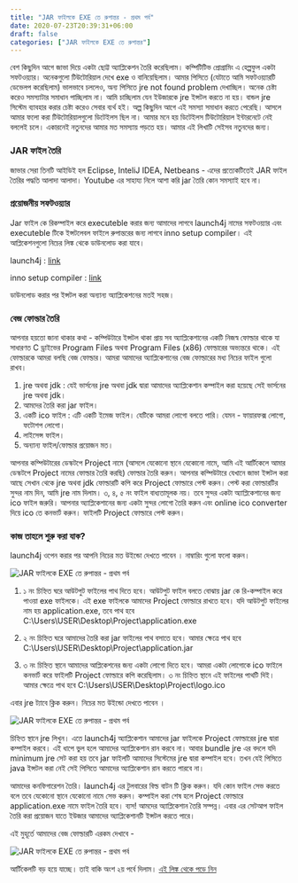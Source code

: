 ```yaml
---
title: "JAR ফাইলকে EXE তে রুপান্তর - প্রথম পর্ব"
date: 2020-07-23T20:39:31+06:00
draft: false
categories: ["JAR ফাইলকে EXE তে রুপান্তর"]
---
```


বেশ কিছুদিন আগে জাভা দিয়ে একটা ছোট্ট অ্যাপ্লিকেশন তৈরি করেছিলাম। কম্পিটিটিভ প্রোগ্রামিং এ হেল্পফুল একটা সফটওয়্যার। অনেকগুলো টিউটোরিয়াল দেখে exe ও বানিয়েছিলাম। আমার পিসিতে (যেটাতে আমি সফটওয়্যারটি ডেভেলপ করেছিলাম)  ভালভাবে চললেও, অন্য পিসিতে jre not found problem দেখাচ্ছিল। অনেক চেষ্টা করেও সমস্যাটার সমাধান পাচ্ছিলাম না। আমি চাচ্ছিলাম যেন ইউজারকে jre ইন্সটল করতে না হয়।  বান্ডল jre সিস্টেম ব্যাবহার করার চেষ্টা করেও সেবার ব্যর্থ হই। অল্প কিছুদিন আগে এই সমস্যা সমাধান করতে পেরেছি। আসলে আমার ফলো করা টিউটোরিয়ালগুলো ডিটেইলস ছিল না। আমার মনে হয় ডিটেইলস টিউটোরিয়াল ইন্টারনেটে নেই বললেই চলে। একারনেই নতুনদের আমার মত সমস্যায় পড়তে হয়। আমার এই লিখাটি সেইসব নতুনদের জন্য।

### JAR ফাইল তৈরি
জাভার সেরা তিনটি আইডিই হল Eclipse, InteliJ IDEA, Netbeans - এদের প্রত্যেকটিতেই JAR ফাইল তৈরির পদ্ধতি আলাদা আলাদা। Youtube এর সাহায্য নিলে আশা করি jar তৈরি কোন সমস্যাই হবে না।

### প্রয়োজনীয় সফটওয়্যার
Jar ফাইল কে রিকম্পাইল করে executeble করার জন্য আমাদের লাগবে launch4j নামের সফটওয়্যার এবং executeble টিকে ইন্সটলেবল ফাইলে রুপান্তরের জন্য লাগবে inno setup compiler। এই আপ্লিকেশনগুলো নিচের লিঙ্ক থেকে ডাউনলোড করা যাবে।

launch4j : [link](http://launch4j.sourceforge.net/)

inno setup compiler : [link](https://jrsoftware.org/isdl.php)

ডাউনলোড করার পর ইন্সটল করা অন্যান্য অ্যাপ্লিকেশনের মতই সহজ।

### বেজ ফোল্ডার তৈরি
আপনার হয়তো জানা থাকার কথা - কম্পিউটারে ইন্সটল থাকা প্রায় সব অ্যাপ্লিকেশানের একটি নিজস্ব ফোল্ডার থাকে যা সাধারণত C ড্রাইভের Program Files অথবা Program Files (x86) ফোল্ডারের অভ্যন্তরে থাকে। এই ফোল্ডারকে আমরা বলছি বেজ ফোল্ডার। আমরা আমাদের অ্যাপ্লিকেশানের বেজ ফোল্ডারের মধ্য নিচের ফাইল গুলো রাখব।

1. jre অথবা jdk : যেই ভার্সনের jre অথবা jdk দ্বারা আমাদের অ্যাপ্লিকেশান কম্পাইল করা হয়েছে সেই ভার্সনের jre অথবা jdk।
2. আমদের তৈরি করা jar ফাইল।
3. একটি ico ফাইল : এটি একটি ইমেজ ফাইল। যেটিকে আমরা লোগো বলতে পারি। যেমন - ফায়ারফক্স লোগো, ফটোশপ লোগো।
4. লাইসেন্স ফাইল।
5. অন্যান্য ফাইল/ফোল্ডার প্রয়োজন মত।

আপনার কম্পিউটারের ডেস্কটপে Project নামে (আসলে যেকোনো স্থানে যেকোনো নামে, আমি এই আর্টিকেলে আমার ডেস্কটপে Project নামের ফোল্ডার তৈরি করছি) ফোল্ডার তৈরি করুন।  আপনার কম্পিউটারে যেখানে জাভা ইন্সটল করা আছে সেখান থেকে jre অথবা jdk ফোল্ডারটি কপি করে Project ফোল্ডারে পেস্ট করুন। পেস্ট করা ফোল্ডারটির সুন্দর নাম দিন, আমি jre নাম দিলাম। ৩, ৪, ৫ নং ফাইল বাধ্যতামূলক নয়। তবে সুন্দর একটা অ্যাপ্লিকেশানের জন্য ico ফাইল জরুরি। আপনার অ্যাপ্লিকেশানের জন্য একটা সুন্দর লোগো তৈরি করুন এবং online ico converter দিয়ে ico তে কনভার্ট করুন। ফাইলটি Project ফোল্ডারে পেস্ট করুন।

### কাজ তাহলে শুরু করা যাক?
launch4j ওপেন করার পর আপনি নিচের মত উইন্ডো দেখতে পাবেন । নাম্বারিং গুলো ফলো করুন।

![JAR ফাইলকে EXE তে রুপান্তর - প্রথম পর্ব](/images/july20/launch4j.png)

1. ১ নং চিহ্নিত ঘরে আউটপুট ফাইলের পাথ দিতে হবে। আউটপুট ফাইল বলতে বোঝায় jar কে রি-কম্পাইল করে পাওয়া exe ফাইলকে। এই exe ফাইলকে আমাদের Project ফোল্ডারে রাখতে হবে। যদি আউটপুট ফাইলের নাম হয় application.exe, তবে  পাথ হবে C:\Users\USER\Desktop\Project\application.exe

2.  ২ নং চিহ্নিত ঘরে আমাদের তৈরি করা jar ফাইলের পাথ বসাতে হবে। আমার ক্ষেত্রে পাথ হবে C:\Users\USER\Desktop\Project\application.jar

3. ৩ নং চিহ্নিত স্থানে আমাদের আপ্লিকেশনের জন্য একটা লোগো দিতে হবে। আমরা একটা লোগোকে ico ফাইলে কনভার্ট করে ফাইলটি Project ফোল্ডারে কপি করেছিলাম। ৩ নং চিহ্নিত স্থানে এই ফাইলের পাথটি দিই। আমার ক্ষেত্রে পাথ হবে C:\Users\USER\Desktop\Project\logo.ico

এবার jre ট্যাবে ক্লিক করুন। নিচের মত উইন্ডো দেখতে পাবেন ।

![JAR ফাইলকে EXE তে রুপান্তর - প্রথম পর্ব](/images/july20/jre_tab.png)

চিহ্নিত স্থানে jre লিখুন। এতে launch4j অ্যাপ্লিকেশান আমাদের jar ফাইলকে Project ফোল্ডারের jre দ্বারা কম্পাইল করবে। এই ধাপে ভুল হলে আমাদের অ্যাপ্লিকেশান রান করবে না। আবার bundle jre এর বদলে যদি minimum jre সেট করা হয় তবে jar ফাইলটি  আমাদের সিস্টেমের jre দ্বারা কম্পাইল হবে। তখন যেই পিসিতে java ইন্সটল করা নেই সেই পিসিতে আমাদের অ্যাপ্লিকেশান রান করতে পারবে না।

আমাদের কনফিগারেশন তৈরি। launch4j এর টুলবারের বিল্ড বাটন টি ক্লিক করুন। যদি কোন ফাইল সেভ করতে বলে তবে যেকোনো স্থানে যেকোনো নামে সেভ করুন। কম্পাইল করা শেষ হলে Project ফোল্ডারে application.exe নামে ফাইল তৈরি হবে। ব্যস! আমদের অ্যাপ্লিকেশান তৈরি সম্পন্ন। এবার এর সেটআপ ফাইল তৈরি করা প্রয়োজন যাতে ইউজার আমাদের অ্যাপ্লিকেশানটি ইন্সটল করতে পারে।

এই মুহূর্তে আমাদের বেজ ফোল্ডারটি এরকম দেখাবে -

![JAR ফাইলকে EXE তে রুপান্তর - প্রথম পর্ব](/images/july20/base_folder.jpg)

আর্টিকেলটি বড় হয়ে যাচ্ছে। তাই বাকি অংশ ২য় পর্বে দিলাম। [এই লিঙ্ক থেকে পড়ে নিন](/post/jar-to-exe-2/)